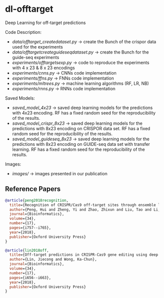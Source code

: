 # dl-offtarget

Deep Learning for off-target predictions <br>

Code Description: <br>
- *data/offtarget_createdataset.py* -> create the Bunch of the crispor data used for the experiments
- *data/offtargetcreateguideseqdataset.py* -> create the Bunch for the guide-seq experiments
- *experiments/offtargetsexp.py* -> code to reproduce the experiments with 4 x 23 & 8 x 23 encodings
- *experiments/cnns.py* -> CNNs code implementation
- *experiments/ffns.py* -> FNNs code implementation
- *experiments/mltrees.py* -> machine learning algorithms (RF, LR, NB)
- *experiments/rnns.py* -> RNNs code implementation

Saved Models: <br>
- *saved_model_4x23* -> saved deep learning models for the predictions with 4x23 encoding. RF has a fixed random seed for the reproducibility of the results.
- *saved_model_crispr_8x23* -> saved deep learning models for the predictions with 8x23 encoding on CRISPOR data set. RF has a fixed random seed for the reproducibility of the results.
- *saved_model_guideseq_8x23* -> saved deep learning models for the predictions with 8x23 encoding on GUIDE-seq data set with transfer learning. RF has a fixed random seed for the reproducibility of the results.

Images: <br>
- *images/* -> images presented in our publication

## Reference Papers

```bibtex
@article{peng2018recognition,
  title={Recognition of CRISPR/Cas9 off-target sites through ensemble learning of uneven mismatch distributions},
  author={Peng, Hui and Zheng, Yi and Zhao, Zhixun and Liu, Tao and Li, Jinyan},
  journal={Bioinformatics},
  volume={34},
  number={17},
  pages={i757--i765},
  year={2018},
  publisher={Oxford University Press}
}
```

```bibtex
@article{lin2018off,
  title={Off-target predictions in CRISPR-Cas9 gene editing using deep learning},
  author={Lin, Jiecong and Wong, Ka-Chun},
  journal={Bioinformatics},
  volume={34},
  number={17},
  pages={i656--i663},
  year={2018},
  publisher={Oxford University Press}
}
```
